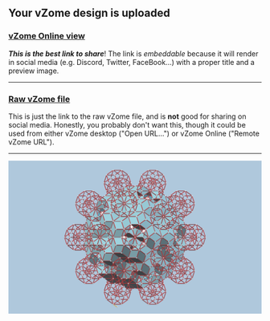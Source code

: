 ## Your vZome design is uploaded

### [vZome Online view][embed]

***This is the best link to share***!  The link is *embeddable* because it will render in social media (e.g. Discord, Twitter, FaceBook...) with a proper title and a preview image.

---

### [Raw vZome file][raw]

This is just the link to the raw vZome file, and is **not** good for
sharing on social media.
Honestly, you probably don't want this, though it could be used from either
vZome desktop ("Open URL...") or vZome Online ("Remote vZome URL").

---

![Image](<Triacon-concentric-array-2.png>)


[embed]: <https://vzome.com/app/embed.py?url=https://raw.githubusercontent.com/John-Kostick/vzome-sharing/main/2021/08/20/08-24-20-Triacon-concentric-array-2/Triacon-concentric-array-2.vZome>
[raw]: <https://raw.githubusercontent.com/John-Kostick/vzome-sharing/main/2021/08/20/08-24-20-Triacon-concentric-array-2/Triacon-concentric-array-2.vZome>
